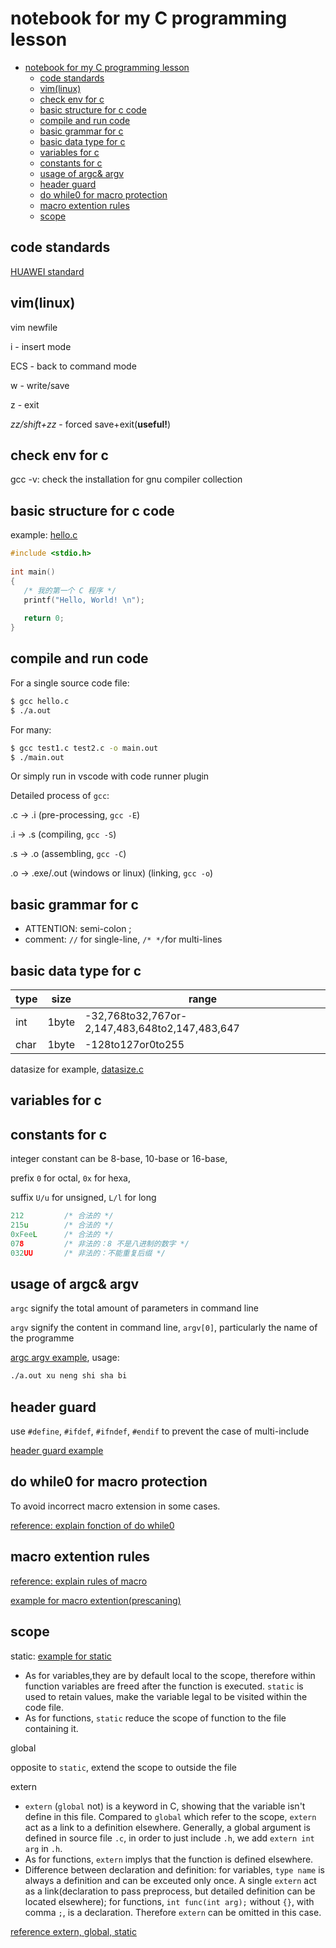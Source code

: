 # notebook for my C programming lesson

- [notebook for my C programming lesson](#notebook-for-my-c-programming-lesson)
  - [code standards](#code-standards)
  - [vim(linux)](#vimlinux)
  - [check env for c](#check-env-for-c)
  - [basic structure for c code](#basic-structure-for-c-code)
  - [compile and run code](#compile-and-run-code)
  - [basic grammar for c](#basic-grammar-for-c)
  - [basic data type for c](#basic-data-type-for-c)
  - [variables for c](#variables-for-c)
  - [constants for c](#constants-for-c)
  - [usage of argc& argv](#usage-of-argc-argv)
  - [header guard](#header-guard)
  - [do while0 for macro protection](#do-while0-for-macro-protection)
  - [macro extention rules](#macro-extention-rules)
  - [scope](#scope)

## code standards

[HUAWEI standard](https://zhuanlan.zhihu.com/p/346160926)

## vim(linux)

vim newfile

i - insert mode

ECS - back to command mode

w - write/save

z - exit

*zz/shift+zz* - forced save+exit(**useful!**)

## check env for c

gcc -v: check the installation for gnu compiler collection

## basic structure for c code

example: [hello.c](support-notemd/hello.c
)
```c
#include <stdio.h>
 
int main()
{
   /* 我的第一个 C 程序 */
   printf("Hello, World! \n");
 
   return 0;
}
```

## compile and run code

For a single source code file:
```bash
$ gcc hello.c
$ ./a.out
```
For many:
```bash
$ gcc test1.c test2.c -o main.out
$ ./main.out
```

Or simply run in vscode with code runner plugin

Detailed process of ```gcc```: 

.c -> .i (pre-processing, ```gcc -E```)

.i -> .s (compiling, ```gcc -S```)

.s -> .o (assembling, ```gcc -C```)

.o -> .exe/.out (windows or linux) (linking, ```gcc -o```)

## basic grammar for c
- ATTENTION: semi-colon ;
- comment: ```//``` for single-line, ```/* */```for multi-lines


## basic data type for c
| type  |  size | range|
|---|---|---|
|int |1byte |-32,768to32,767or-2,147,483,648to2,147,483,647|
|char |1byte |-128to127or0to255|

datasize for example, [datasize.c](./support-notemd/datasize.c)

## variables for c

## constants for c
integer constant can be 8-base, 10-base or 16-base,

prefix ```0``` for octal, ```0x``` for hexa,

suffix ```U/u``` for unsigned, ```L/l``` for long
```c
212         /* 合法的 */
215u        /* 合法的 */
0xFeeL      /* 合法的 */
078         /* 非法的：8 不是八进制的数字 */
032UU       /* 非法的：不能重复后缀 */
```

## usage of argc& argv

```argc``` signify the total amount of parameters in command line

```argv``` signify the content in command line, ```argv[0]```, particularly the name of the programme

[argc argv example](support-notemd/argc_argv.c), usage: 
```bash
./a.out xu neng shi sha bi
```

## header guard

use ```#define```, ```#ifdef```, ```#ifndef```, ```#endif``` to prevent the case of multi-include

[header guard example](support-notemd/header_guard/main.c)

## do while0 for macro protection

To avoid incorrect macro extension in some cases.

[reference: explain fonction of do while0](https://www.jianshu.com/p/99efda8dfec9)

## macro extention rules

[reference: explain rules of macro](https://zhuanlan.zhihu.com/p/125062325)

[example for macro extention(prescaning)](support-notemd/macro_extension.c)

## scope

static: [example for static](support-notemd/action_scope/static.c)
- As for variables,they are by default local to the scope, therefore within function variables are freed after the function is executed. ```static``` is used to retain values, make the variable legal to be visited within the code file.
- As for functions, ```static``` reduce the scope of function to the file containing it.

global

opposite to ```static```, extend the scope to outside the file

extern

- ```extern``` (```global``` not) is a keyword in C, showing that the variable isn't define in this file. Compared to ```global``` which refer to the scope, ```extern``` act as a link to a definition elsewhere. Generally, a global argument is defined in source file ```.c```, in order to just include ```.h```, we add ```extern int arg``` in ```.h```.
- As for functions, ```extern``` implys that the function is defined elsewhere.
- Difference between declaration and definition: for variables, ```type name``` is always a definition and can be exceuted only once. A single ```extern``` act as a link(declaration to pass preprocess, but detailed definition can be located elsewhere); for functions, ```int func(int arg);``` without ```{}```, with comma ```;```,  is a declaration. Therefore ```extern``` can be omitted in this case.

[reference extern, global, static](https://www.runoob.com/w3cnote/extern-head-h-different.html)